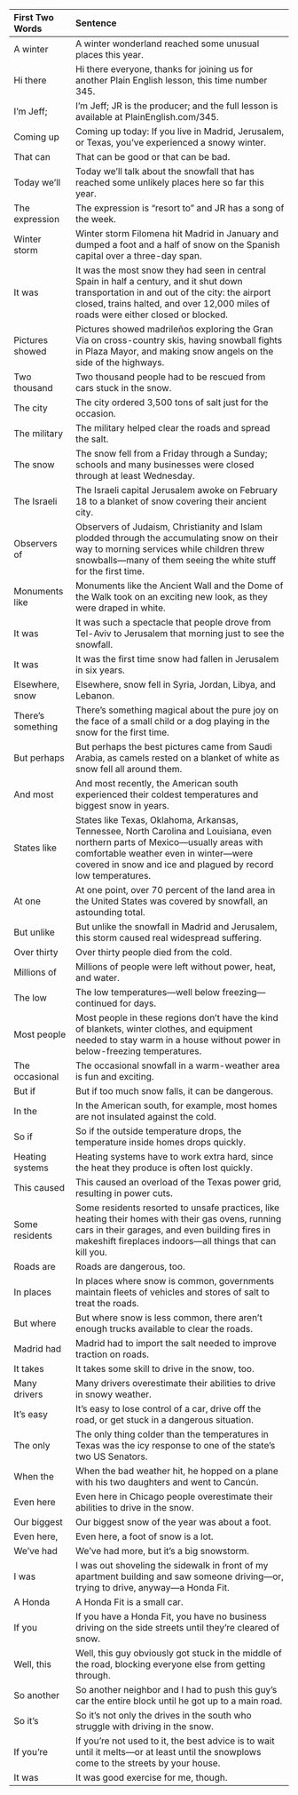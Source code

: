 |First Two Words   |Sentence                                                                                                                                                                                                                                 | 
|:-----------------|:----------------------------------------------------------------------------------------------------------------------------------------------------------------------------------------------------------------------------------------| 
|A winter          |A winter wonderland reached some unusual places this year.                                                                                                                                                                               | 
|Hi there          |Hi there everyone, thanks for joining us for another Plain English lesson, this time number 345.                                                                                                                                         | 
|I’m Jeff;         |I’m Jeff; JR is the producer; and the full lesson is available at PlainEnglish.com/345.                                                                                                                                                  | 
|Coming up         |Coming up today: If you live in Madrid, Jerusalem, or Texas, you’ve experienced a snowy winter.                                                                                                                                          | 
|That can          |That can be good or that can be bad.                                                                                                                                                                                                     | 
|Today we’ll       |Today we’ll talk about the snowfall that has reached some unlikely places here so far this year.                                                                                                                                         | 
|The expression    |The expression is “resort to” and JR has a song of the week.                                                                                                                                                                             | 
|Winter storm      |Winter storm Filomena hit Madrid in January and dumped a foot and a half of snow on the Spanish capital over a three-day span.                                                                                                           | 
|It was            |It was the most snow they had seen in central Spain in half a century, and it shut down transportation in and out of the city: the airport closed, trains halted, and over 12,000 miles of roads were either closed or blocked.          | 
|Pictures showed   |Pictures showed madrileños exploring the Gran Vía on cross-country skis, having snowball fights in Plaza Mayor, and making snow angels on the side of the highways.                                                                      | 
|Two thousand      |Two thousand people had to be rescued from cars stuck in the snow.                                                                                                                                                                       | 
|The city          |The city ordered 3,500 tons of salt just for the occasion.                                                                                                                                                                               | 
|The military      |The military helped clear the roads and spread the salt.                                                                                                                                                                                 | 
|The snow          |The snow fell from a Friday through a Sunday; schools and many businesses were closed through at least Wednesday.                                                                                                                        | 
|The Israeli       |The Israeli capital Jerusalem awoke on February 18 to a blanket of snow covering their ancient city.                                                                                                                                     | 
|Observers of      |Observers of Judaism, Christianity and Islam plodded through the accumulating snow on their way to morning services while children threw snowballs—many of them seeing the white stuff for the first time.                               | 
|Monuments like    |Monuments like the Ancient Wall and the Dome of the Walk took on an exciting new look, as they were draped in white.                                                                                                                     | 
|It was            |It was such a spectacle that people drove from Tel-Aviv to Jerusalem that morning just to see the snowfall.                                                                                                                              | 
|It was            |It was the first time snow had fallen in Jerusalem in six years.                                                                                                                                                                         | 
|Elsewhere, snow   |Elsewhere, snow fell in Syria, Jordan, Libya, and Lebanon.                                                                                                                                                                               | 
|There’s something |There’s something magical about the pure joy on the face of a small child or a dog playing in the snow for the first time.                                                                                                               | 
|But perhaps       |But perhaps the best pictures came from Saudi Arabia, as camels rested on a blanket of white as snow fell all around them.                                                                                                               | 
|And most          |And most recently, the American south experienced their coldest temperatures and biggest snow in years.                                                                                                                                  | 
|States like       |States like Texas, Oklahoma, Arkansas, Tennessee, North Carolina and Louisiana, even northern parts of Mexico—usually areas with comfortable weather even in winter—were covered in snow and ice and plagued by record low temperatures. | 
|At one            |At one point, over 70 percent of the land area in the United States was covered by snowfall, an astounding total.                                                                                                                        | 
|But unlike        |But unlike the snowfall in Madrid and Jerusalem, this storm caused real widespread suffering.                                                                                                                                            | 
|Over thirty       |Over thirty people died from the cold.                                                                                                                                                                                                   | 
|Millions of       |Millions of people were left without power, heat, and water.                                                                                                                                                                             | 
|The low           |The low temperatures—well below freezing—continued for days.                                                                                                                                                                             | 
|Most people       |Most people in these regions don’t have the kind of blankets, winter clothes, and equipment needed to stay warm in a house without power in below-freezing temperatures.                                                                 | 
|The occasional    |The occasional snowfall in a warm-weather area is fun and exciting.                                                                                                                                                                      | 
|But if            |But if too much snow falls, it can be dangerous.                                                                                                                                                                                         | 
|In the            |In the American south, for example, most homes are not insulated against the cold.                                                                                                                                                       | 
|So if             |So if the outside temperature drops, the temperature inside homes drops quickly.                                                                                                                                                         | 
|Heating systems   |Heating systems have to work extra hard, since the heat they produce is often lost quickly.                                                                                                                                              | 
|This caused       |This caused an overload of the Texas power grid, resulting in power cuts.                                                                                                                                                                | 
|Some residents    |Some residents resorted to unsafe practices, like heating their homes with their gas ovens, running cars in their garages, and even building fires in makeshift fireplaces indoors—all things that can kill you.                         | 
|Roads are         |Roads are dangerous, too.                                                                                                                                                                                                                | 
|In places         |In places where snow is common, governments maintain fleets of vehicles and stores of salt to treat the roads.                                                                                                                           | 
|But where         |But where snow is less common, there aren’t enough trucks available to clear the roads.                                                                                                                                                  | 
|Madrid had        |Madrid had to import the salt needed to improve traction on roads.                                                                                                                                                                       | 
|It takes          |It takes some skill to drive in the snow, too.                                                                                                                                                                                           | 
|Many drivers      |Many drivers overestimate their abilities to drive in snowy weather.                                                                                                                                                                     | 
|It’s easy         |It’s easy to lose control of a car, drive off the road, or get stuck in a dangerous situation.                                                                                                                                           | 
|The only          |The only thing colder than the temperatures in Texas was the icy response to one of the state’s two US Senators.                                                                                                                         | 
|When the          |When the bad weather hit, he hopped on a plane with his two daughters and went to Cancún.                                                                                                                                                | 
|Even here         |Even here in Chicago people overestimate their abilities to drive in the snow.                                                                                                                                                           | 
|Our biggest       |Our biggest snow of the year was about a foot.                                                                                                                                                                                           | 
|Even here,        |Even here, a foot of snow is a lot.                                                                                                                                                                                                      | 
|We’ve had         |We’ve had more, but it’s a big snowstorm.                                                                                                                                                                                                | 
|I was             |I was out shoveling the sidewalk in front of my apartment building and saw someone driving—or, trying to drive, anyway—a Honda Fit.                                                                                                      | 
|A Honda           |A Honda Fit is a small car.                                                                                                                                                                                                              | 
|If you            |If you have a Honda Fit, you have no business driving on the side streets until they’re cleared of snow.                                                                                                                                 | 
|Well, this        |Well, this guy obviously got stuck in the middle of the road, blocking everyone else from getting through.                                                                                                                               | 
|So another        |So another neighbor and I had to push this guy’s car the entire block until he got up to a main road.                                                                                                                                    | 
|So it’s           |So it’s not only the drives in the south who struggle with driving in the snow.                                                                                                                                                          | 
|If you’re         |If you’re not used to it, the best advice is to wait until it melts—or at least until the snowplows come to the streets by your house.                                                                                                   | 
|It was            |It was good exercise for me, though.                                                                                                                                                                                                     |
